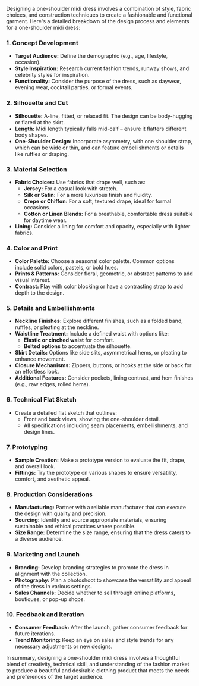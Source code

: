 Designing a one-shoulder midi dress involves a combination of style, fabric choices, and construction techniques to create a fashionable and functional garment. Here's a detailed breakdown of the design process and elements for a one-shoulder midi dress:

### 1. **Concept Development**
   - **Target Audience:** Define the demographic (e.g., age, lifestyle, occasion).
   - **Style Inspiration:** Research current fashion trends, runway shows, and celebrity styles for inspiration.
   - **Functionality:** Consider the purpose of the dress, such as daywear, evening wear, cocktail parties, or formal events.

### 2. **Silhouette and Cut**
   - **Silhouette:** A-line, fitted, or relaxed fit. The design can be body-hugging or flared at the skirt.
   - **Length:** Midi length typically falls mid-calf – ensure it flatters different body shapes.
   - **One-Shoulder Design:** Incorporate asymmetry, with one shoulder strap, which can be wide or thin, and can feature embellishments or details like ruffles or draping.

### 3. **Material Selection**
   - **Fabric Choices:** Use fabrics that drape well, such as:
     - **Jersey:** For a casual look with stretch.
     - **Silk or Satin:** For a more luxurious finish and fluidity.
     - **Crepe or Chiffon:** For a soft, textured drape, ideal for formal occasions.
     - **Cotton or Linen Blends:** For a breathable, comfortable dress suitable for daytime wear.
   - **Lining:** Consider a lining for comfort and opacity, especially with lighter fabrics.

### 4. **Color and Print**
   - **Color Palette:** Choose a seasonal color palette. Common options include solid colors, pastels, or bold hues.
   - **Prints & Patterns:** Consider floral, geometric, or abstract patterns to add visual interest.
   - **Contrast:** Play with color blocking or have a contrasting strap to add depth to the design.

### 5. **Details and Embellishments**
   - **Neckline Finishes:** Explore different finishes, such as a folded band, ruffles, or pleating at the neckline.
   - **Waistline Treatment:** Include a defined waist with options like:
     - **Elastic or cinched waist** for comfort.
     - **Belted options** to accentuate the silhouette.
   - **Skirt Details:** Options like side slits, asymmetrical hems, or pleating to enhance movement.
   - **Closure Mechanisms:** Zippers, buttons, or hooks at the side or back for an effortless look.
   - **Additional Features:** Consider pockets, lining contrast, and hem finishes (e.g., raw edges, rolled hems).

### 6. **Technical Flat Sketch**
   - Create a detailed flat sketch that outlines:
     - Front and back views, showing the one-shoulder detail.
     - All specifications including seam placements, embellishments, and design lines.
  
### 7. **Prototyping**
   - **Sample Creation:** Make a prototype version to evaluate the fit, drape, and overall look.
   - **Fittings:** Try the prototype on various shapes to ensure versatility, comfort, and aesthetic appeal.

### 8. **Production Considerations**
   - **Manufacturing:** Partner with a reliable manufacturer that can execute the design with quality and precision.
   - **Sourcing:** Identify and source appropriate materials, ensuring sustainable and ethical practices where possible.
   - **Size Range:** Determine the size range, ensuring that the dress caters to a diverse audience.

### 9. **Marketing and Launch**
   - **Branding:** Develop branding strategies to promote the dress in alignment with the collection.
   - **Photography:** Plan a photoshoot to showcase the versatility and appeal of the dress in various settings.
   - **Sales Channels:** Decide whether to sell through online platforms, boutiques, or pop-up shops.

### 10. **Feedback and Iteration**
   - **Consumer Feedback:** After the launch, gather consumer feedback for future iterations.
   - **Trend Monitoring:** Keep an eye on sales and style trends for any necessary adjustments or new designs.

In summary, designing a one-shoulder midi dress involves a thoughtful blend of creativity, technical skill, and understanding of the fashion market to produce a beautiful and desirable clothing product that meets the needs and preferences of the target audience.
